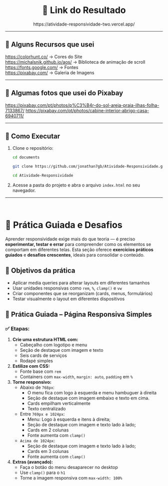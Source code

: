 <h1 align="center">📎 Link do Resultado</h1>
<p align="center">https://atividade-responsividade-two.vercel.app/</p>

---

## 📎 Alguns Recursos que usei
https://colorhunt.co/ -> Cores do Site
<br>
https://michalsnik.github.io/aos/ -> Biblioteca de animação de scroll
<br>
https://fonts.google.com/ -> Fontes
<br>
https://pixabay.com/ -> Galeria de Imagens

---

## 🎨 Algumas fotos que usei do Pixabay
https://pixabay.com/pt/photos/p%C3%B4r-do-sol-areia-praia-ilhas-folha-7133867/
https://pixabay.com/pt/photos/cabine-interior-abrigo-casa-6940711/

---

## 📂 Como Executar

1. Clone o repositório:
    ```bash
   cd documents
   ```
    
   ```bash
   git clone https://github.com/jonathan7gb/Atividade-Responsividade.git
   ```
   
   ```bash
   cd Atividade-Responsividade
   ```
3. Acesse a pasta do projeto e abra o arquivo `index.html` no seu navegador.

---
<br>

# 🧪 Prática Guiada e Desafios

Aprender responsividade exige mais do que teoria — é preciso **experimentar, testar e errar** para compreender como os elementos se comportam em diferentes telas. Esta seção oferece **exercícios práticos guiados** e **desafios crescentes**, ideais para consolidar o conteúdo.


## 🎯 Objetivos da prática

- Aplicar media queries para alterar layouts em diferentes tamanhos
- Usar unidades responsivas como `rem`, `%`, `clamp()` e `vw`
- Criar componentes que se reorganizam (cards, menus, formulários)
- Testar visualmente o layout em diferentes dispositivos

## 🧪 Prática Guiada – Página Responsiva Simples

### ✅ Etapas:

1. **Crie uma estrutura HTML com:**
    - Cabeçalho com logotipo e menu
    - Seção de destaque com imagem e texto
    - Seis cards de serviços
    - Rodapé simples
2. **Estilize com CSS:**
    - Fonte base com `rem`
    - Containers com `max-width`, `margin: auto`, `padding` em `%`
3. **Torne responsivo:**
    - Abaixo de `768px`:
        - O menu fica com logo à esquerda e menu hambuguer à direita
        - Seção de destaque com imagem embaixo e texto em cima.
        - Cards empilham verticalmente
        - Texto centralizado
    - Entre `769px e 1024px`:
        - Menu: Logo à esquerda e itens à direita;
        - Seção de destaque com imagem e texto lado à lado;
        - Cards em 2 colunas
        - Fonte aumenta com `clamp()`
    - `Acima de 1024px`:
        - Seção de destaque com imagem e texto lado à lado;
        - Cards em 3 colunas
        - Fonte aumenta com `clamp()`
4. **Extras (avançado):**
    - Faça o botão do menu desaparecer no desktop
    - Use `clamp()` para o `h1`
    - Torne a imagem responsiva com `max-width: 100%`
